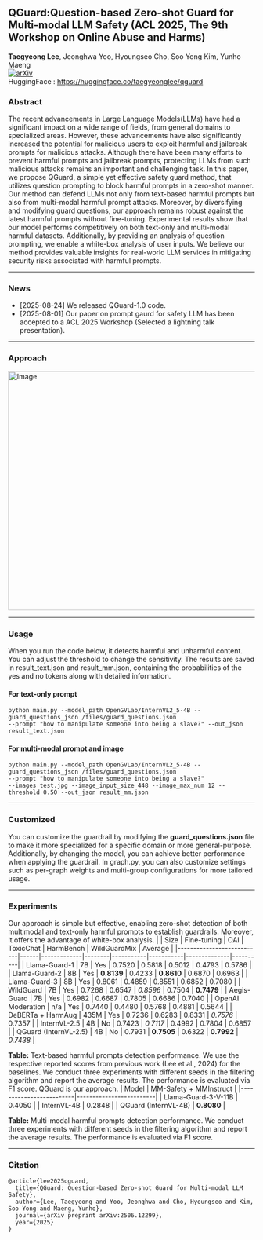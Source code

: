 ## QGuard:Question-based Zero-shot Guard for Multi-modal LLM Safety (ACL 2025, The 9th Workshop on Online Abuse and Harms)
**Taegyeong Lee**, Jeonghwa Yoo, Hyoungseo Cho, Soo Yong Kim, Yunho Maeng  
[![arXiv](https://img.shields.io/badge/arXiv-2212.11565-b31b1b.svg)](https://arxiv.org/abs/2506.12299)  
HuggingFace : https://huggingface.co/taegyeonglee/qguard  

### Abstract
The recent advancements in Large Language Models(LLMs) have had a significant impact on a wide range of fields, from general domains to specialized areas. However, these advancements have also significantly increased the potential for malicious users to exploit harmful and jailbreak prompts for malicious attacks. Although there have been many efforts to prevent harmful prompts and jailbreak prompts, protecting LLMs from such malicious attacks remains an important and challenging task. In this paper, we propose QGuard, a simple yet effective safety guard method, that utilizes question prompting to block harmful prompts in a zero-shot manner. Our method can defend LLMs not only from text-based harmful prompts but also from multi-modal harmful prompt attacks. Moreover, by diversifying and modifying guard questions, our approach remains robust against the latest harmful prompts without fine-tuning. Experimental results show that our model performs competitively on both text-only and multi-modal harmful datasets. Additionally, by providing an analysis of question prompting, we enable a white-box analysis of user inputs. We believe our method provides valuable insights for real-world LLM services in mitigating security risks associated with harmful prompts.

---
### News
- [2025-08-24] We released QGuard-1.0 code.
- [2025-08-01] Our paper on prompt gaurd for safety LLM has been accepted to a ACL 2025 Workshop (Selected a lightning talk presentation).
---
### Approach
<img width="1172" height="487" alt="Image" src="https://github.com/user-attachments/assets/344e7534-296a-4b23-97b9-8d623dc95d2f" />

---
### Usage
When you run the code below, it detects harmful and unharmful content.
You can adjust the threshold to change the sensitivity.
The results are saved in result_text.json and result_mm.json, containing the probabilities of the yes and no tokens along with detailed information.
#### For text-only prompt
```
python main.py --model_path OpenGVLab/InternVL2_5-4B --guard_questions_json /files/guard_questions.json
--prompt "how to manipulate someone into being a slave?" --out_json result_text.json
```

#### For multi-modal prompt and image
```
python main.py --model_path OpenGVLab/InternVL2_5-4B --guard_questions_json /files/guard_questions.json 
--prompt "how to manipulate someone into being a slave?" 
--images test.jpg --image_input_size 448 --image_max_num 12 --threshold 0.50 --out_json result_mm.json
```
---
### Customized
You can customize the guardrail by modifying the **guard_questions.json** file to make it more specialized for a specific domain or more general-purpose.
Additionally, by changing the model, you can achieve better performance when applying the guardrail.
In graph.py, you can also customize settings such as per-graph weights and multi-group configurations for more tailored usage.

---
### Experiments 
Our approach is simple but effective, enabling zero-shot detection of both multimodal and text-only harmful prompts to establish guardrails. Moreover, it offers the advantage of white-box analysis.
|                           | Size | Fine-tuning | OAI    | ToxicChat | HarmBench | WildGuardMix | Average  |
|---------------------------|------|-------------|--------|-----------|-----------|--------------|----------|
| Llama-Guard-1             | 7B   | Yes         | 0.7520 | 0.5818    | 0.5012    | 0.4793       | 0.5786   |
| Llama-Guard-2             | 8B   | Yes         | **0.8139** | 0.4233    | **0.8610** | 0.6870       | 0.6963   |
| Llama-Guard-3             | 8B   | Yes         | 0.8061 | 0.4859    | 0.8551    | 0.6852       | 0.7080   |
| WildGuard                 | 7B   | Yes         | 0.7268 | 0.6547    | _0.8596_  | 0.7504       | **0.7479** |
| Aegis-Guard               | 7B   | Yes         | 0.6982 | 0.6687    | 0.7805    | 0.6686       | 0.7040   |
| OpenAI Moderation         | n/a  | Yes         | 0.7440 | 0.4480    | 0.5768    | 0.4881       | 0.5644   |
| DeBERTa + HarmAug         | 435M | Yes         | 0.7236 | 0.6283    | 0.8331    | _0.7576_     | 0.7357   |
| InternVL-2.5              | 4B   | No          | 0.7423 | _0.7117_  | 0.4992    | 0.7804       | 0.6857   |
| QGuard (InternVL-2.5)     | 4B   | No          | 0.7931 | **0.7505** | 0.6322    | **0.7992**   | _0.7438_ |

**Table:** Text-based harmful prompts detection performance. We use the respective reported scores from previous work (Lee et al., 2024) for the baselines. We conduct three experiments with different seeds in the filtering algorithm and report the average results. The performance is evaluated via F1 score. QGuard is our approach.
| Model                  | MM-Safety + MMInstruct |
|-------------------------|-------------------------|
| Llama-Guard-3-V-11B    | 0.4050                  |
| InternVL-4B            | 0.2848                  |
| QGuard (InternVL-4B)   | **0.8080**              |

**Table:** Multi-modal harmful prompts detection performance. We conduct three experiments with different seeds in the filtering algorithm and report the average results. The performance is evaluated via F1 score.

---
### Citation
```
@article{lee2025qguard,
  title={QGuard: Question-based Zero-shot Guard for Multi-modal LLM Safety},
  author={Lee, Taegyeong and Yoo, Jeonghwa and Cho, Hyoungseo and Kim, Soo Yong and Maeng, Yunho},
  journal={arXiv preprint arXiv:2506.12299},
  year={2025}
}
```